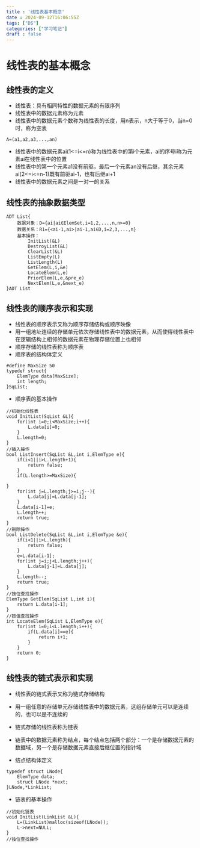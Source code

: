 ```yaml
---
title : '线性表基本概念'
date : 2024-09-12T16:06:55Z
tags: ["DS"]
categories: ["学习笔记"]
draft : false
---
```

# 线性表的基本概念

## 线性表的定义
- 线性表：具有相同特性的数据元素的有限序列
- 线性表中的数据元素称为元素
- 线性表中的数据元素个数称为线性表的长度，用n表示，n大于等于0，当n=0时，称为空表
```
A=(a1,a2,a3,...,an)
```
- 线性表中的数据元素ai(1<=i<=n)称为线性表中的第i个元素，ai的序号i称为元素ai在线性表中的位置
- 线性表中的第一个元素a1没有前驱，最后一个元素an没有后继，其余元素ai(2<=i<=n-1)既有前驱ai-1，也有后继ai+1
- 线性表中的数据元素之间是一对一的关系
## 线性表的抽象数据类型
```
ADT List{
    数据对象：D={ai|ai∈ElemSet,i=1,2,...,n,n>=0}
    数据关系：R1={<ai-1,ai>|ai-1,ai∈D,i=2,3,...,n}
    基本操作：
        InitList(&L)
        DestroyList(&L)
        ClearList(&L)
        ListEmpty(L)
        ListLength(L)
        GetElem(L,i,&e)
        LocateElem(L,e)
        PriorElem(L,e,&pre_e)
        NextElem(L,e,&next_e)
}ADT List
```
## 线性表的顺序表示和实现
- 线性表的顺序表示又称为顺序存储结构或顺序映像
- 用一组地址连续的存储单元依次存储线性表中的数据元素，从而使得线性表中在逻辑结构上相邻的数据元素在物理存储位置上也相邻
- 顺序存储的线性表称为顺序表
- 顺序表的结构体定义
```
#define MaxSize 50
typedef struct{
    ElemType data[MaxSize];
    int length;
}SqList;
```
- 顺序表的基本操作
```
//初始化线性表
void InitList(SqList &L){
    for(int i=0;i<MaxSize;i++){
        L.data[i]=0;
    }
    L.length=0;
}
//插入操作
bool ListInsert(SqList &L,int i,ElemType e){
    if(i<1||i>L.length+1){
        return false;
    }
    if(L.length>=MaxSize){
    
}
    for(int j=L.length;j>=i;j--){
        L.data[j]=L.data[j-1];
    }
    L.data[i-1]=e;
    L.length++;
    return true;
}
//删除操作
bool ListDelete(SqList &L,int i,ElemType &e){
    if(i<1||i>L.length){
        return false;
    }
    e=L.data[i-1];
    for(int j=i;j<L.length;j++){
        L.data[j-1]=L.data[j];
    }
    L.length--;
    return true;
}
//按位查找操作
ElemType GetElem(SqList L,int i){
    return L.data[i-1];
}
//按值查找操作
int LocateElem(SqList L,ElemType e){
    for(int i=0;i<L.length;i++){
        if(L.data[i]==e){
            return i+1;
        }
    }
    return 0;
}
```
## 线性表的链式表示和实现
- 线性表的链式表示又称为链式存储结构
- 用一组任意的存储单元存储线性表中的数据元素，这组存储单元可以是连续的，也可以是不连续的
- 链式存储的线性表称为链表
- 链表中的数据元素称为结点，每个结点包括两个部分：一个是存储数据元素的数据域，另一个是存储数据元素直接后继位置的指针域

- 结点结构体定义
```
typedef struct LNode{
    ElemType data;
    struct LNode *next;
}LNode,*LinkList;
```
- 链表的基本操作
```
//初始化链表
void InitList(LinkList &L){
    L=(LinkList)malloc(sizeof(LNode));
    L->next=NULL;
}
//按位查找操作